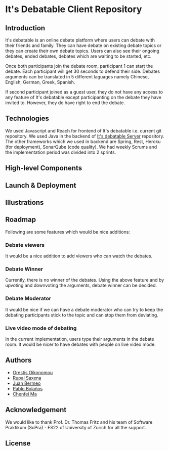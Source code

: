 # It's Debatable Client Repository

## Introduction
It's debatable is an online debate platform where users can debate with their friends and family. They can have debate on existing debate topics or they can create their own debate topics. Users can also see their ongoing debates, ended debates, debates which are waiting to be started, etc.

Once both participants join the debate room, participant 1 can start the debate. Each participant will get 30 seconds to defend their side. Debates arguments can be translated in 5 different laguages namely Chinese, English, German, Greek, Spanish. 

If second participant joined as a guest user, they do not have any access to any feature of It's debatable except participanting on the debate they have invited to. However, they do have right to end the debate.

## Technologies
We used Javascript and Reach for frontend of It's debatable i.e. current git repository. We used Java in the backend of [It's debatable Server](https://github.com/sopra-fs22-group-19/Debatable_Server) repository. The other frameworks which we used in backend are Spring, Rest, Heroku (for deployment), SonarQube (code quality). We had weekly Scrums and the implementation period was divided into 2 sprints.

## High-level Components
## Launch & Deployment
## Illustrations




## Roadmap
Following are some features which would be nice additions:
### Debate viewers
It would be a nice addition to add viewers who can watch the debates.

### Debate Winner
Currently, there is no winner of the debates. Using the above feature and by upvoting and downvoting the arguments, debate winner can be decided.

### Debate Moderator
It would be nice if we can have a debate moderator who can try to keep the debating participants stick to the topic and can stop them from deviating.

### Live video mode of debating
In the current implementation, users type their arguments in the debate room. It would be nicer to have debates with people on live video mode.

## Authors
* [Orestis Oikonomou](https://github.com/oroikono)
* [Rupal Saxena](https://github.com/rupalsaxena)
* [Juan Bermeo](https://github.com/JdbermeoUZH)
* [Pablo Bolaños](https://github.com/pabsbo)
* [Chenfei Ma](https://github.com/chenfeimauzh)

## Acknowledgement
We would like to thank Prof. Dr. Thomas Fritz and his team of Software Praktikum (SoPra) - FS22 of University of Zurich for all the support. 

## License